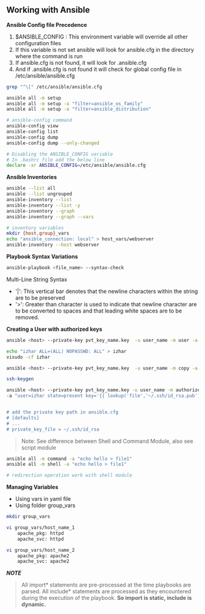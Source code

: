 ## Working with Ansible
**Ansible Config file Precedence**
1. $ANSIBLE_CONFIG : This environment variable will override all other configuration files
2. If this variable is not set ansible will look for ansible.cfg in the directory where the command is run
3. If ansible.cfg is not found, it will look for .ansible.cfg
4. And if .ansible.cfg is not found it will check for global config file in /etc/ansible/ansible.cfg


```bash
grep "^\[" /etc/ansible/ansible.cfg

ansible all -m setup
ansible all -m setup -a "filter=ansible_os_family"
ansible all -m setup -a "filter=ansible_distribution"

# ansible-config command
ansible-config view
ansible-config list
ansible-config dump
ansible-config dump --only-changed

# Disabling the ANSIBLE_CONFIG variable
# In .bashrc file add the below line
declare -xr ANSIBLE_CONFIG=/etc/ansible/ansible.cfg

```

**Ansible Inventories**
```bash
ansible --list all
ansible --list ungrouped
ansible-inventory --list
ansible-inventory --list -y
ansible-inventory --graph 
ansible-inventory --graph --vars

# inventory variables
mkdir {host,group}_vars
echo "ansible_connection: local" > host_vars/webserver
ansible-inventory --host webserver
```

**Playbook Syntax Variations**
```bash
ansible-playbook <file_name> --syntax-check
```

Multi-Line String Syntax
- '|':  This vertical bar denotes that the newline characters within the string are to be preserved
- '>': Greater than character is used to indicate that newline character are to be converted to spaces and that leading white spaces are to be removed.


**Creating a User with authorized keys**
```bash
ansible <host> --private-key pvt_key_name.key  -u user_name -m user -a "name=izhar state=present"

echo "izhar ALL=(ALL) NOPASSWD: ALL" > izhar
visudo -cf izhar

ansible <host> --private-key pvt_key_name.key  -u user_name -m copy -a "src=izhar dest=/etc/sudoers.d/"

ssh-keygen

ansible <host> --private-key pvt_key_name.key -u user_name -m authorized_key \
-a "user=izhar state=present key='{{ lookup('file','~/.ssh/id_rsa.pub') }} 


# add the private key path in ansible.cfg
# [defaults]
# ...
# private_key_file = ~/.ssh/id_rsa
```

> Note: See difference between Shell and Command Module, also see script module

```bash
ansible all -m command -a "echo hello > file1"
ansible all -m shell -a "echo hello > file1"

# redirection operation work with shell module
```

**Managing Variables**
- Using vars in yaml file
- Using folder group_vars

```bash
mkdir group_vars

vi group_vars/host_name_1
    apache_pkg: httpd
    apache_svc: httpd

vi group_vars/host_name_2
    apache_pkg: apache2
    apache_svc: apache2
```

***NOTE***
> All import* statements are pre-processed at the time playbooks are parsed.
> All include* statements are processed as they encountered during the execution of the playbook.
> **So import is static, include is dynamic.**

